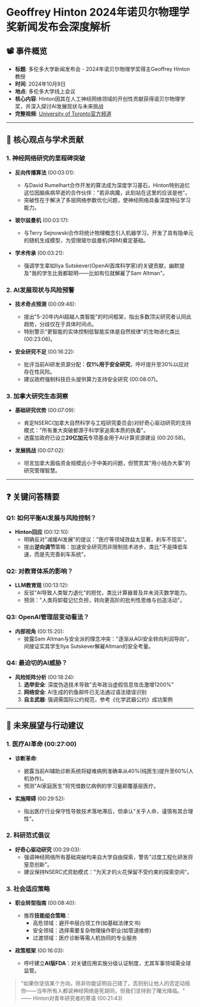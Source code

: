 # Geoffrey Hinton 2024年诺贝尔物理学奖新闻发布会深度解析

## 📽️ 事件概览
- **标题**: 多伦多大学新闻发布会 - 2024年诺贝尔物理学奖得主Geoffrey Hinton教授
- **时间**: 2024年10月9日
- **地点**: 多伦多大学线上会议
- **核心内容**: Hinton因其在人工神经网络领域的开创性贡献获得诺贝尔物理学奖，并深入探讨AI发展现状与未来挑战
- **完整视频**: [University of Toronto官方频道](https://www.utoronto.ca)

---

## 🎯 核心观点与学术贡献

### 1. **神经网络研究的里程碑突破**
- **反向传播算法** (00:03:01):
  - 与David Rumelhart合作开发的算法成为深度学习基石，Hinton特别追忆这位因脑疾病早逝的合作伙伴："若非病魔，此刻站在这里的应该是他"。
  - 突破性在于解决了多层网络参数优化问题，使神经网络具备深度特征学习能力。

- **玻尔兹曼机** (00:03:17):
  - 与Terry Sejnowski合作将统计物理概念引入机器学习，开发了具有隐单元的随机生成模型，为受限玻尔兹曼机(RBM)奠定基础。

- **学术传承** (00:03:21):
  - 强调学生辈如Ilya Sutskever(OpenAI首席科学家)的关键贡献，幽默提及"我的学生比我都聪明——比如有位就解雇了Sam Altman"。

### 2. **AI发展现状与风险预警**
- **技术奇点预测** (00:09:46):
  - 提出"5-20年内AI超越人类智能"的时间框架，指出多数顶尖研究者认同此趋势，分歧仅在于具体时间点。
  - 特别警示"更智能的实体控制低智能实体是自然规律"的生物进化类比 (00:23:06)。

- **安全研究不足** (00:16:22):
  - 批评当前AI研发资源分配：**仅1%用于安全研究**，呼吁提升至30%以应对存在性风险。
  - 建议政府强制科技巨头提供算力支持安全研究 (00:08:07)。

### 3. **加拿大研究生态洞察**
- **基础研究优势** (00:07:09):
  - 肯定NSERC(加拿大自然科学与工程研究委员会)对好奇心驱动研究的支持模式："所有重大突破都源于科学家追索本质的执着"。
  - 透露加政府已设立**20亿加元**专项基金用于AI计算资源建设 (00:20:58)。

- **发展挑战** (00:07:02):
  - 坦言加拿大面临资金规模远小于中美的问题，但赞赏其"用小钱办大事"的研究管理智慧。

---

## ❓ 关键问答精要

### Q1: 如何平衡AI发展与风险控制？
- **Hinton回应** (00:12:10):
  - 明确反对"减缓AI发展"的提议："医疗等领域效益太显著，刹车不现实"。
  - 提出**逆向调节**策略：加速安全研究而非限制技术进步，类比"不是降低车速，而是先完善刹车系统"。

### Q2: 对教育体系的影响？
- **LLM教育观** (00:13:12):
  - 反驳"AI导致人类智力退化"的担忧，类比计算器普及并未消灭数学能力。
  - 预测："人类将卸载记忆负担，转向更高阶的批判性思维与创造活动"。

### Q3: OpenAI管理层变动看法？
- **内部视角** (00:15:20):
  - 披露Sam Altman与安全派的理念冲突："逐渐从AGI安全转向利润导向"，间接证实其学生Ilya Sutskever解雇Altman的安全考量。

### Q4: 最迫切的AI威胁？
- **风险矩阵分析** (00:18:24):
  1. **选举安全**: 深度伪造技术导致"去年政治虚假信息攻击激增1200%"
  2. **网络安全**: AI生成的钓鱼邮件已无法通过语法错误识别
  3. **自主武器**: 强调需国际公约规范，参考《化学武器公约》成功案例

---

## 🔮 未来展望与行动建议

### 1. **医疗AI革命** (00:27:00)
- **诊断革命**:
  - 披露当前AI辅助诊断系统将疑难病例准确率从40%(纯医生)提升至60%(人机协作)。
  - 预测"AI家庭医生"将凭借数亿病例的学习量颠覆基层医疗。

- **实施障碍** (00:29:52):
  - 指出医疗行业保守性导致技术落地滞后，但承认"关乎人命，谨慎有其合理性"。

### 2. **科研范式倡议**
- **好奇心驱动研究** (00:29:03):
  - 强调神经网络所有基础突破均来自大学自由探索，警告"过度工程化研发将窒息创新"。
  - 建议保持NSERC式资助模式："为天才的火花保留不受约束的探索空间"。

### 3. **社会适应策略**
- **职业转型指南** (00:08:40):
  - 推荐**技能组合策略**：
    - 高危领域：避开中层白领工作(如基础法律文书)
    - 安全领域：选择需要复杂物理操作职业(如管道维修)
    - 过渡领域：医疗诊断等需人机协同的专业服务

- **政策框架** (00:16:03):
  - 呼吁建立**AI版FDA**：对关键应用实施分级认证制度，尤其军事领域需全球监管。

> "如果你坚信某个方向，除非你能证明自己错了，否则别让他人的否定动摇你——当年所有人都说神经网络是死胡同，但我们坚持到了曙光降临。"  
> —— Hinton对青年研究者的寄语 (00:21:43)
